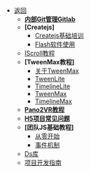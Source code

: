 - [返回](/README)
  - **[内部Git管理Gitlab](Team/Git/)**
  - **[Createjs]**
    - [Createjs基础培训](Team/Createjs/)
    - [Flash软件使用](Team/Createjs/)
  - [IScroll教程](Team/IScroll/)
  - **[TweenMax教程]**
    - [关于TweenMax](Team/TweenMax/)
    - [TweenLite](Team/TweenMax/TweenLite.md)
    - [TimelineLite](Team/TweenMax/TimelineLite.md)
    - [TweenMax](Team/TweenMax/TweenMax.md)
    - [TimelineMax](Team/TweenMax/TimelineMax.md)
  - **[Pano2VR教程](Team/Pano2VR/)**
  - **[H5项目常见问题](Team/H5FAQ.md)**
  - **[团队JS基础教程]**
    - [从零开始](Team/JSBase/Base0.md)
    - [事件机制](Team/JSBase/Base1.md)
  - [Ds库](Ds/)
  - [项目开发指南](Workflow/)
